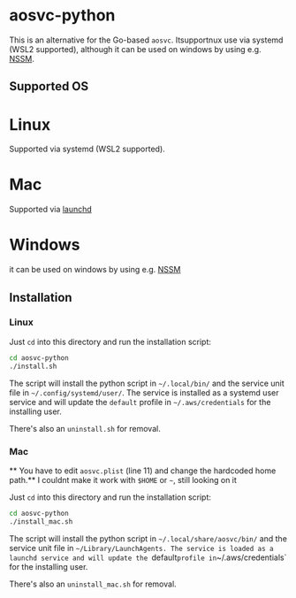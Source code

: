 # aosvc-python

This is an alternative for the Go-based `aosvc`. Itsupportnux use via systemd (WSL2 supported), although it can be used on windows by using e.g. [NSSM](https://nssm.cc/).

## Supported OS

# Linux
Supported via systemd (WSL2 supported). 

# Mac
Supported via [launchd](https://www.launchd.info/) 

# Windows
it can be used on windows by using e.g. [NSSM](https://nssm.cc/)

## Installation
### Linux

Just `cd` into this directory and run the installation script:
```sh
cd aosvc-python
./install.sh
```

The script will install the python script in `~/.local/bin/` and the service unit file in `~/.config/systemd/user/`. The service is installed as a systemd user service and will update the `default` profile in `~/.aws/credentials` for the installing user.

There's also an `uninstall.sh` for removal.

### Mac
** You have to edit `aosvc.plist` (line 11) and change the hardcoded home path.**
I couldnt make it work with `$HOME` or `~`, still looking on it

Just `cd` into this directory and run the installation script:
```sh
cd aosvc-python
./install_mac.sh
```

The script will install the python script in `~/.local/share/aosvc/bin/` and the service unit file in `~/Library/LaunchAgents. The service is loaded as a launchd service and will update the `default` profile in `~/.aws/credentials` for the installing user.

There's also an `uninstall_mac.sh` for removal.
